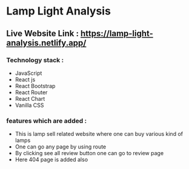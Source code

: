 # Lamp Light Analysis
## Live Website Link : https://lamp-light-analysis.netlify.app/

### Technology stack :

* JavaScript
* React js
* React Bootstrap
* React Router
* React Chart
* Vanilla CSS

### features which are added :

* This is lamp sell related website where one can buy various kind of lamps
* One can go any page by using route
* By clicking see all review button one can go to review page
* Here 404 page is added also

